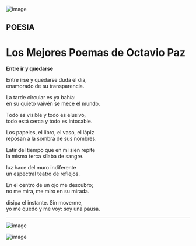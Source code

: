 ![image](https://user-images.githubusercontent.com/113804525/200149108-e14c6dfc-d1e4-4b86-9682-ce9129d03e10.png)

<h2>POESIA</h2>
<h1>Los Mejores Poemas de Octavio Paz</h1>
<p><b>Entre ir y quedarse</b></p>
<p>Entre irse y quedarse duda el día, <br> enamorado de su transparencia.</p>
<p>La tarde circular es ya bahía: <br> en su quieto vaivén se mece el mundo.</p> 
<p>Todo es visible y todo es elusivo,<br>
    todo está cerca y todo es intocable.</p> 
<p>Los papeles, el libro, el vaso, el lápiz <br>
    reposan a la sombra de sus nombres.</p> 
<p>Latir del tiempo que en mi sien repite <br>
    la misma terca sílaba de sangre.</p> 
<p>luz hace del muro indiferente <br>
    un espectral teatro de reflejos.</p>
<p>En el centro de un ojo me descubro; <br>
    no me mira, me miro en su mirada.</p>
<p>disipa el instante. Sin moverme, <br>
    yo me quedo y me voy: soy una pausa.</p> 
    <hr>
    
 
 ![image](https://user-images.githubusercontent.com/113804525/200149128-2ab3a1b3-f199-485e-9d97-f961f934445e.png)

  
![image](https://user-images.githubusercontent.com/113804525/200149121-1341327f-0947-43ee-8c78-e4793608ff9c.png)
